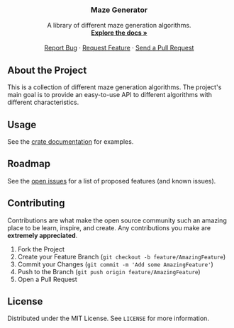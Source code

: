 <p align="center">
  <h3 align="center">Maze Generator</h3>

  <p align="center">
    A library of different maze generation algorithms.
    <br />
    <a href="https://docs.rs/maze_generator/"><strong>Explore the docs »</strong></a>
    <br />
    <br />
    <a href="https://github.com/ftsell/maze_generator/issues">Report Bug</a>
    ·
    <a href="https://github.com/ftsell/maze_generator/issues">Request Feature</a>
    ·
    <a href="https://github.com/ftsell/maze_generator/pulls">Send a Pull Request</a>
  </p>
</p>


## About the Project
This is a collection of different maze generation algorithms.
The project's main goal is to provide an easy-to-use API to different algorithms with different characteristics.  

## Usage
See the [crate documentation](https://docs.rs/maze_generator/) for examples.

## Roadmap
See the [open issues](https://github.com/ftsell/maze_generator/issues) for a list of proposed features (and known issues).

## Contributing
Contributions are what make the open source community such an amazing place to be learn, inspire, and create. Any contributions you make are **extremely appreciated**.

1. Fork the Project
2. Create your Feature Branch (`git checkout -b feature/AmazingFeature`)
3. Commit your Changes (`git commit -m 'Add some AmazingFeature'`)
4. Push to the Branch (`git push origin feature/AmazingFeature`)
5. Open a Pull Request

## License
Distributed under the MIT License. See `LICENSE` for more information.
